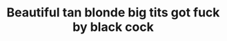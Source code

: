 ---
layout: post
title: Beautiful tan blonde big tits got fuck by black cock
duration: '05:30'
view: 155
rate: 2
video: 'http://fantasti.cc/embed/499107/'
category: 
 - black
 - blonde
 - busty
 - curvy
 - gorgeous
 - milf
 - rough
 - stunning
tags: 
 - big-black-cock
priority: 0.9
changefreq: daily
---